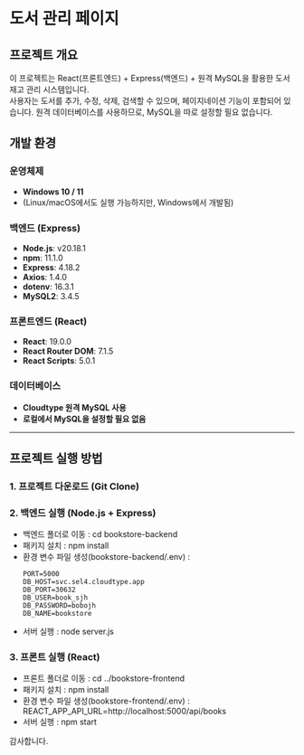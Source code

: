 # 도서 관리 페이지

## 프로젝트 개요
이 프로젝트는 React(프론트엔드) + Express(백엔드) + 원격 MySQL을 활용한 도서 재고 관리 시스템입니다.  
사용자는 도서를 추가, 수정, 삭제, 검색할 수 있으며, 페이지네이션 기능이 포함되어 있습니다.
원격 데이터베이스를 사용하므로, MySQL을 따로 설정할 필요 없습니다. 

## **개발 환경**
### **운영체제**
- **Windows 10 / 11**
- (Linux/macOS에서도 실행 가능하지만, Windows에서 개발됨)

### **백엔드 (Express)**
- **Node.js**: v20.18.1
- **npm**: 11.1.0
- **Express**: 4.18.2
- **Axios**: 1.4.0
- **dotenv**: 16.3.1
- **MySQL2**: 3.4.5

### **프론트엔드 (React)**
- **React**: 19.0.0
- **React Router DOM**: 7.1.5
- **React Scripts**: 5.0.1

### **데이터베이스**
- **Cloudtype 원격 MySQL 사용**
- **로컬에서 MySQL을 설정할 필요 없음**

---

## **프로젝트 실행 방법**
### **1. 프로젝트 다운로드 (Git Clone)**
### **2. 백엔드 실행 (Node.js + Express)** 
- 백엔드 폴더로 이동 : cd bookstore-backend 
- 패키지 설치 : npm install
- 환경 변수 파일 생성(bookstore-backend/.env) :
  ```plaintext
  PORT=5000
  DB_HOST=svc.sel4.cloudtype.app
  DB_PORT=30632
  DB_USER=book_sjh
  DB_PASSWORD=bobojh
  DB_NAME=bookstore 
- 서버 실행 : node server.js
### **3. 프론트 실행 (React)** 
- 프론트 폴더로 이동 : cd ../bookstore-frontend
- 패키지 설치 : npm install
- 환경 변수 파일 생성(bookstore-frontend/.env) 
 : REACT_APP_API_URL=http://localhost:5000/api/books
- 서버 실행 : npm start

감사합니다. 

